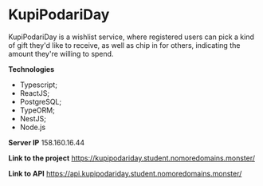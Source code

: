 # KupiPodariDay #

KupiPodariDay is a wishlist service, where registered users can pick a kind of gift they'd like to receive, as well as chip in for others, indicating the amount they're willing to spend.

**Technologies**

* Typescript;
* ReactJS;
* PostgreSQL; 
* TypeORM;
* NestJS;
* Node.js 

**Server IP** 
158.160.16.44

**Link to the project**
https://kupipodariday.student.nomoredomains.monster/

**Link to API**
https://api.kupipodariday.student.nomoredomains.monster/
